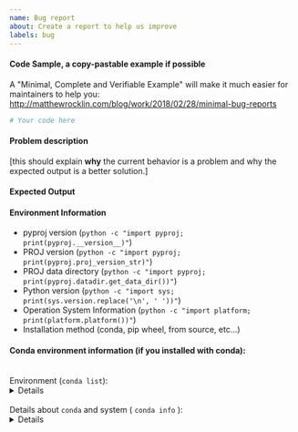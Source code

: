 ```yaml
---
name: Bug report
about: Create a report to help us improve
labels: bug
---
```


<!-- Please search existing issues to avoid creating duplicates. -->


#### Code Sample, a copy-pastable example if possible

A "Minimal, Complete and Verifiable Example" will make it much easier for maintainers to help you:
http://matthewrocklin.com/blog/work/2018/02/28/minimal-bug-reports

```python
# Your code here

```
#### Problem description

[this should explain **why** the current behavior is a problem and why the expected output is a better solution.]

#### Expected Output


#### Environment Information
 - pyproj version (`python -c "import pyproj; print(pyproj.__version__)"`)
 - PROJ version (`python -c "import pyproj; print(pyproj.proj_version_str)"`)
 - PROJ data directory (`python -c "import pyproj; print(pyproj.datadir.get_data_dir())"`)
 - Python version (`python -c "import sys; print(sys.version.replace('\n', ' '))"`)
 - Operation System Information (`python -c "import platform; print(platform.platform())"`)
 - Installation method (conda, pip wheel, from source, etc...)


#### Conda environment information (if you installed with conda):

<br/>
Environment (<code>conda list</code>):
<details>

```
$ conda list | grep -E "proj|aenum"

```
</details>

<br/>
Details about  <code>conda</code> and system ( <code>conda info</code> ):
<details>

```
$ conda info

```
</details>

